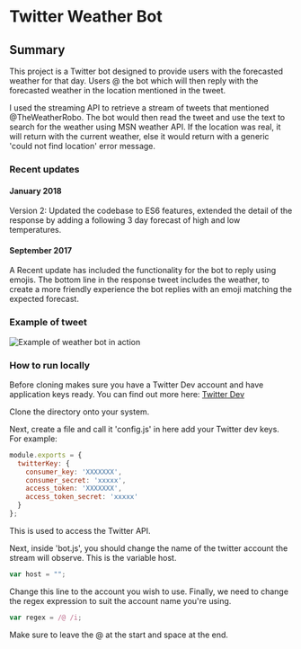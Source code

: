 # Twitter Weather Bot
## Summary
This project is a Twitter bot designed to provide users with the forecasted weather for that day. Users @ the bot which will then reply with the forecasted weather in the location mentioned in the tweet.

I used the streaming API to retrieve a stream of tweets that mentioned @TheWeatherRobo. The bot would then read the tweet and use the text to search for the weather using MSN weather API.  If the location was real, it will return with the current weather, else it would return with a generic 'could not find location' error message.

### Recent updates 

#### January 2018
Version 2: Updated the codebase to ES6 features, extended the detail of the response by adding a following 3 day forecast of high and low temperatures.
#### September 2017

A Recent update has included the functionality for the bot to reply using emojis. The bottom line in the response tweet includes the weather, to create a more friendly experience the bot replies with an emoji matching the expected forecast.

### Example of tweet
![Example of weather bot in action](https://i.imgur.com/l49SCuJ.png)

### How to run locally
Before cloning makes sure you have a Twitter Dev account and have application keys ready. You can find out more here: [Twitter Dev](https://dev.twitter.com/)

Clone the directory onto your system.

Next, create a file and call it 'config.js' in here add your Twitter dev keys. For example:

```javascript
module.exports = {
  twitterKey: {
    consumer_key: 'XXXXXXX',
    consumer_secret: 'xxxxx',
    access_token: 'XXXXXXX',
    access_token_secret: 'xxxxx'
  }
};
```

This is used to access the Twitter API.

Next, inside 'bot.js', you should change the name of the twitter account the stream will observe. This is the variable host.

```javascript
var host = "";
```
Change this line to the account you wish to use.
Finally, we need to change the regex expression to suit the account name you're using.

```javascript
var regex = /@ /i;
```
Make sure to leave the @ at the start and space at the end.
